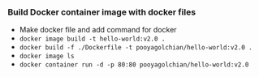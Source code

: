 ### Build Docker container image with docker files

-   Make docker file and add command for docker
-   `docker image build -t hello-world:v2.0 .`
-   `docker build -f ./Dockerfile -t pooyagolchian/hello-world:v2.0 .`
-   `docker image ls`
-   `docker container run -d -p 80:80 pooyagolchian/hello-world:v2.0`
